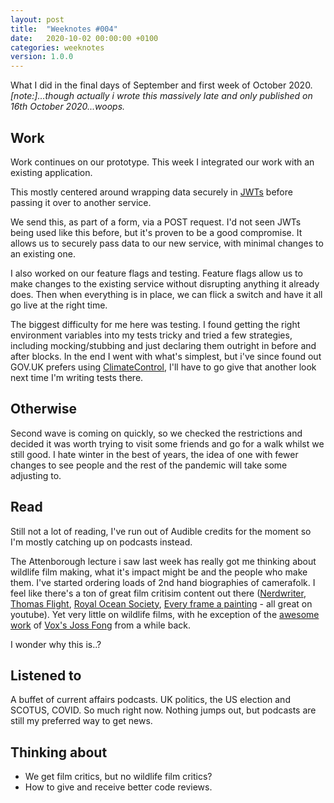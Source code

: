 ```yaml
---
layout: post
title:  "Weeknotes #004"
date:   2020-10-02 00:00:00 +0100
categories: weeknotes
version: 1.0.0
---
```


What I did in the final days of September and first week of October 2020.
*[note:]...though actually i wrote this massively late and only published on 16th October 2020...woops.*

## Work

Work continues on our prototype. This week I integrated our work with an existing application.

This mostly centered around wrapping data securely in [JWTs][jwts] before passing it over to another service.

We send this, as part of a form, via a POST request. I'd not seen JWTs being used like this before, but it's proven to be a good compromise. It allows us to securely pass data to our new service, with minimal changes to an existing one.

I also worked on our feature flags and testing. Feature flags allow us to make changes to the existing service without disrupting anything it already does. Then when everything is in place, we can flick a switch and have it all go live at the right time.

The biggest difficulty for me here was testing. I found getting the right environment variables into my tests tricky and tried a few strategies, including mocking/stubbing and just declaring them outright in before and after blocks. In the end I went with what's simplest, but i've since found out GOV.UK prefers using [ClimateControl][govuk-testing], I'll have to go give that another look next time I'm writing tests there.

## Otherwise

Second wave is coming on quickly, so we checked the restrictions and decided it was worth trying to visit some friends and go for a walk whilst we still good. I hate winter in the best of years, the idea of one with fewer changes to see people and the rest of the pandemic will take some adjusting to.

## Read

Still not a lot of reading, I've run out of Audible credits for the moment so I'm mostly catching up on podcasts instead.

The Attenborough lecture i saw last week has really got me thinking about wildlife film making, what it's impact might be and the people who make them. I've started ordering loads of 2nd hand biographies of camerafolk. I feel like there's a ton of great film critisim content out there ([Nerdwriter][nerdwriter], [Thomas Flight][thomas-flight], [Royal Ocean Society][royal-oceal-film-soc], [Every frame a painting][every-frame-a-painting] - all great on youtube). Yet very little on wildlife films, with he exception of the [awesome][joss-fong-wildlife-1] [work][joss-fong-wildlife-2] of [Vox's Joss Fong][joss-fong-wildlife-3] from a while back.

I wonder why this is..?

## Listened to

A buffet of current affairs podcasts. UK politics, the US election and SCOTUS, COVID. So much right now.
Nothing jumps out, but podcasts are still my preferred way to get news.

## Thinking about

- We get film critics, but no wildlife film critics?
- How to give and receive better code reviews.

[jwts]: https://en.wikipedia.org/wiki/JSON_Web_Token
[govuk-testing]: https://docs.publishing.service.gov.uk/manual/conventions-for-rails-applications.html#testing-utilities
[nerdwriter]: https://www.youtube.com/user/Nerdwriter1
[thomas-flight]: https://www.youtube.com/user/thecreativesidetv
[every-frame-a-painting]: https://www.youtube.com/user/everyframeapainting
[royal-oceal-film-soc]: https://www.youtube.com/channel/UCWq-qJSudqKrzquTVep9Jwg
[joss-fong-wildlife-1]: https://www.youtube.com/watch?v=bpbmWqQMzq0
[joss-fong-wildlife-2]: https://www.youtube.com/watch?v=7t5l7sjcjHU
[joss-fong-wildlife-3]: https://www.youtube.com/watch?v=qAOKOJhzYXk
